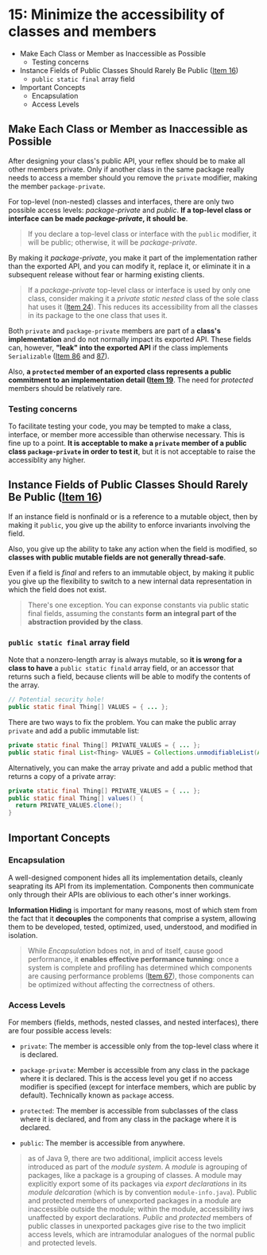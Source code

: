 # 15: Minimize the accessibility of classes and members

* Make Each Class or Member as Inaccessible as Possible
  * Testing concerns
* Instance Fields of Public Classes Should Rarely Be Public ([Item 16](../16))
  * `public static final` array field
* Important Concepts
  * Encapsulation
  * Access Levels

## Make Each Class or Member as Inaccessible as Possible

After designing your class's public API, your reflex should be to make all other members private. Only if another class in the same package really needs to access a member should you remove the `private` modifier, making the member `package-private`.

For top-level (non-nested) classes and interfaces, there are only two possible access levels: *package-private* and *public*. **If a top-level class or interface can be made *package-private*, it should be**.

> If you declare a top-level class or interface with the `public` modifier, it will be public; otherwise, it will be *package-private*.

By making it *package-private*, you make it part of the implementation rather than the exported API, and you can modify it, replace it, or eliminate it in a subsequent release without fear or harming existing clients.

> If a *package-private* top-level class or interface is used by only one class, consider making it a *private static nested* class of the sole class hat uses it ([Item 24](../24)). This reduces its accessibility from all the classes in its package to the one class that uses it.

Both `private` and `package-private` members are part of a **class's implementation** and do not normally impact its exported API. These fields can, however, **"leak" into the exported API** if the class implements `Serializable` ([Item 86](../86) and [87](../87)).

Also, **a `protected` member of an exported class represents a public commitment to an implementation detail ([Item 19](../19)**. The need for *protected* members should be relatively rare.

### Testing concerns

To facilitate testing your code, you may be tempted to make a class, interface, or member more accessible than otherwise necessary. This is fine up to a point. **It is acceptable to make a `private` member of a public class `package-private` in order to test it**, but it is not acceptable to raise the accessiblity any higher.

## Instance Fields of Public Classes Should Rarely Be Public ([Item 16](../16))

If an instance field is nonfinald or is a reference to a mutable object, then by making it `public`, you give up the ability to enforce invariants involving the field.

Also, you give up the ability to take any action when the field is modified, so **classes with public mutable fields are not generally thread-safe**.

Even if a field is *final* and refers to an immutable object, by making it public you give up the flexibility to switch to a new internal data representation in which the field does not exist.

> There's one exception. You can exponse constants via public static final fields, assuming the constants **form an integral part of the abstraction provided by the class**.

### `public static final` array field

Note that a nonzero-length array is always mutable, so **it is wrong for a class to have** a `public static finald` array field, or an accessor that returns such a field, because clients will be able to modify the contents of the array.

```java
// Potential security hole!
public static final Thing[] VALUES = { ... };
```

There are two ways to fix the problem. You can make the public array `private` and add a public immutable list:

```java
private static final Thing[] PRIVATE_VALUES = { ... };
public static final List<Thing> VALUES = Collections.unmodifiableList(Arrays.asList(PRIVATE_VALUES));
```

Alternatively, you can make the array private and add a public method that returns a copy of a private array:

```java
private static final Thing[] PRIVATE_VALUES = { ... };
public static final Thing[] values() {
  return PRIVATE_VALUES.clone();
}
```

## Important Concepts

### Encapsulation

A well-designed component hides all its implementation details, cleanly seaprating its API from its implementation. Components then communicate only through their APIs are oblivious to each other's inner workings.

**Information Hiding** is important for many reasons, most of which stem from the fact that it **decouples** the components that comprise a system, allowing them to be developed, tested, optimized, used, understood, and modified in isolation.

> While *Encapsulation* bdoes not, in and of itself, cause good performance, it **enables effective performance tunning**: once a system is complete and profiling has determined which components are causing performance problems ([Item 67](../67)), those components can be optimized without affecting the correctness of others.

### Access Levels

For members (fields, methods, nested classes, and nested interfaces), there are four possible access levels:

* `private`: The member is accessible only from the top-level class where it is declared.

* `package-private`: Member is accessible from any class in the package where it is declared. This is the access level you get if no access modifier is specified (except for interface members, which are public by default). Technically known as `package` access.

* `protected`: The member is accessible from subclasses of the class where it is declared, and from any class in the package where it is declared.

* `public`: The member is accessible from anywhere.

> as of Java 9, there are two additional, implicit access levels introduced as part of the *module system*. A *module* is agrouping of packages, like a package is a grouping of classes. A module may explicitly export some of its packages via *export declarations* in its *module delcaration* (which is by convention `module-info.java`). Public and protected members of unexported packages in a module are inaccessible outside the module; within the module, accessibility iws unaffected by export declarations. *Public* and *protected* members of public classes in unexported packages give rise to the two implicit access levels, which are intramodular analogues of the normal public and protected levels.
